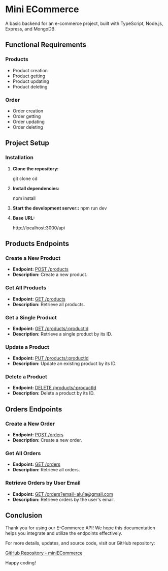 # Mini ECommerce

A basic backend for an e-commerce project, built with TypeScript, Node.js, Express, and MongoDB.

## Functional Requirements

### Products

- Product creation
- Product getting
- Product updating
- Product deleting

### Order

- Order creation
- Order getting
- Order updating
- Order deleting

## Project Setup

### Installation

1. **Clone the repository:**

   git clone <repository-url>
   cd <project-directory>

2. **Install dependencies:**

   npm install

3. **Start the development server::**
   npm run dev

4. **Base URL:**

   http://localhost:3000/api

## Products Endpoints

### Create a New Product

- **Endpoint:** [POST /products](https://mini-ec-ommerce.vercel.app/api/products)
- **Description:** Create a new product.

### Get All Products

- **Endpoint:** [GET /products](https://mini-ec-ommerce.vercel.app/api/products)
- **Description:** Retrieve all products.

### Get a Single Product

- **Endpoint:** [GET /products/:productId](https://mini-ec-ommerce.vercel.app/api/products/:productId)
- **Description:** Retrieve a single product by its ID.

### Update a Product

- **Endpoint:** [PUT /products/:productId](https://mini-ec-ommerce.vercel.app/api/products/:productId)
- **Description:** Update an existing product by its ID.

### Delete a Product

- **Endpoint:** [DELETE /products/:productId](https://mini-ec-ommerce.vercel.app/api/products/:productId)
- **Description:** Delete a product by its ID.

## Orders Endpoints

### Create a New Order

- **Endpoint:** [POST /orders](https://mini-ec-ommerce.vercel.app/api/orders)
- **Description:** Create a new order.

### Get All Orders

- **Endpoint:** [GET /orders](https://mini-ec-ommerce.vercel.app/api/orders)
- **Description:** Retrieve all orders.

### Retrieve Orders by User Email

- **Endpoint:** [GET /orders?email=alu1a@gmail.com](https://mini-ec-ommerce.vercel.app/api/orders?email=alu1a@gmail.com)
- **Description:** Retrieve orders by the user's email.

## Conclusion

Thank you for using our E-Commerce API! We hope this documentation helps you integrate and utilize the endpoints effectively.

For more details, updates, and source code, visit our GitHub repository:

[GitHub Repository - miniECommerce](https://github.com/maker-shihab/miniECommerce)

Happy coding!
